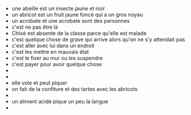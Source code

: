 - une abeille est un insecte jaune et noir
- un abricot est un fruit jaune foncé qui a un gros noyau
- un acrobate et une acrobate sont des personnes
- c'est ne pas être là
- Chloé est absente de la classe parce qu'elle est malade
- c'est quelque chose de grave qui arrive alors qu'on ne s'y attendait pas
- c'est aller avec lui dans un endroit
- c'est les mettre en mauvais état
- c'est le fixer au mur ou les suspendre
- c'est payer pour avoir quelque chose
-
-
- elle vole et peut piquer
- on fait de la confiture et des tartes avec les abricots
-
- un aliment acide pique un peu la langue
-